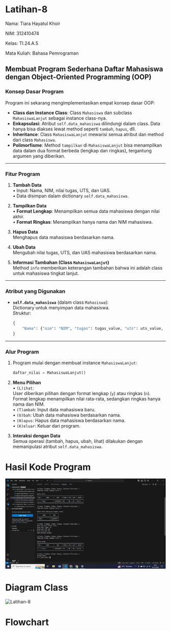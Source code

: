 # Latihan-8

Nama: Tiara Hayatul Khoir

NIM: 312410474

Kelas: TI.24.A.5

Mata Kuliah: Bahasa Pemrograman

## Membuat Program Sederhana Daftar Mahasiswa dengan Object-Oriented Programming (OOP)

### **Konsep Dasar Program**
Program ini sekarang mengimplementasikan empat konsep dasar OOP:  
- **Class dan Instance Class**: Class `Mahasiswa` dan subclass `MahasiswaLanjut` sebagai instance class-nya.  
- **Enkapsulasi**: Atribut `self.data_mahasiswa` dilindungi dalam class. Data hanya bisa diakses lewat method seperti `tambah`, `hapus`, dll.  
- **Inheritance**: Class `MahasiswaLanjut` mewarisi semua atribut dan method dari class `Mahasiswa`.  
- **Polimorfisme**: Method `tampilkan` di `MahasiswaLanjut` bisa menampilkan data dalam dua format berbeda (lengkap dan ringkas), tergantung argumen yang diberikan.

---

### **Fitur Program**
1. **Tambah Data**  
   •	Input: Nama, NIM, nilai tugas, UTS, dan UAS.  
   •	Data disimpan dalam dictionary `self.data_mahasiswa`.  

2. **Tampilkan Data**  
   •	**Format Lengkap**: Menampilkan semua data mahasiswa dengan nilai akhir.  
   •	**Format Ringkas**: Menampilkan hanya nama dan NIM mahasiswa.  

3. **Hapus Data**  
   Menghapus data mahasiswa berdasarkan nama.

4. **Ubah Data**  
   Mengubah nilai tugas, UTS, dan UAS mahasiswa berdasarkan nama.

5. **Informasi Tambahan (Class `MahasiswaLanjut`)**  
   Method `info` memberikan keterangan tambahan bahwa ini adalah class untuk mahasiswa tingkat lanjut.  

---

### **Atribut yang Digunakan**
- **`self.data_mahasiswa`** (dalam class `Mahasiswa`):  
  Dictionary untuk menyimpan data mahasiswa.  
  Struktur:  
  ```python
  {
      "Nama": {"nim": "NIM", "tugas": tugas_value, "uts": uts_value, "uas": uas_value}
  }
  ```

---

### **Alur Program**
1. Program mulai dengan membuat instance `MahasiswaLanjut`:
   ```python
   daftar_nilai = MahasiswaLanjut()
   ```
2. **Menu Pilihan**  
   •	`(L)ihat`:  
   User diberikan pilihan dengan format lengkap (`y`) atau ringkas (`n`). Format lengkap menampilkan nilai rata-rata, sedangkan ringkas hanya nama dan NIM.  
   •	`(T)ambah`: Input data mahasiswa baru.  
   •	`(U)bah`: Ubah data mahasiswa berdasarkan nama.  
   •	`(H)apus`: Hapus data mahasiswa berdasarkan nama.  
   •	`(K)eluar`: Keluar dari program.  

3. **Interaksi dengan Data**  
   Semua operasi (tambah, hapus, ubah, lihat) dilakukan dengan memanipulasi atribut `self.data_mahasiswa`.
  
# Hasil Kode Program
![Latihan-8](https://github.com/tir890/Latihan-8/blob/a55fd9d4bb54930dba35b1964acddb377b625910/Screenshot%202024-12-10%20145115.png)

# Diagram Class
![Latihan-8]()

# Flowchart
![]()
